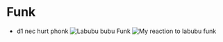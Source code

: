 # Funk
 - d1 nec hurt phonk
![Labubu bubu Funk](https://i1.sndcdn.com/artworks-XncmzJbt0fCQTfbJ-hoaxMw-t500x500.png)
![My reaction to labubu funk](https://media.tenor.com/Q3b1YTov9MUAAAAe/monsters-vs-aliens-bob.png)
